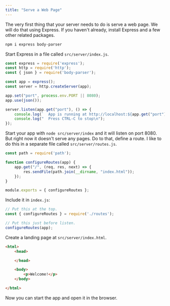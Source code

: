 ```yaml
---
title: "Serve a Web Page"
---
```


The very first thing that your server needs to do is serve a web page.
We will do that using Express.
If you haven't already, install Express and a few other related packages.

```bash
npm i express body-parser
```

Start Express in a file called `src/server/index.js`.

```javascript
const express = require('express');
const http = require('http');
const { json } = require('body-parser');

const app = express();
const server = http.createServer(app);

app.set("port", process.env.PORT || 8080);
app.use(json());

server.listen(app.get("port"), () => {
    console.log(`  App is running at http://localhost:${app.get("port")} in ${app.get("env")} mode`);
    console.log("  Press CTRL-C to stop\n");
});
```

Start your app with `node src/server/index` and it will listen on port 8080.
But right now it doesn't serve any pages.
Do to that, define a route.
I like to do this in a separate file called `src/server/routes.js`.

```javascript
const path = require('path');

function configureRoutes(app) {
    app.get("/", (req, res, next) => {
        res.sendFile(path.join(__dirname, "index.html"));
    });
}

module.exports = { configureRoutes };
```

Include it in `index.js`:

```javascript
// Put this at the top.
const { configureRoutes } = require('./routes');

// Put this just before listen.
configureRoutes(app);
```

Create a landing page at `src/server/index.html`.

```html
<html>
    <head>

    </head>

    <body>
        <p>Welcome!</p>
    </body>

</html>
```

Now you can start the app and open it in the browser.